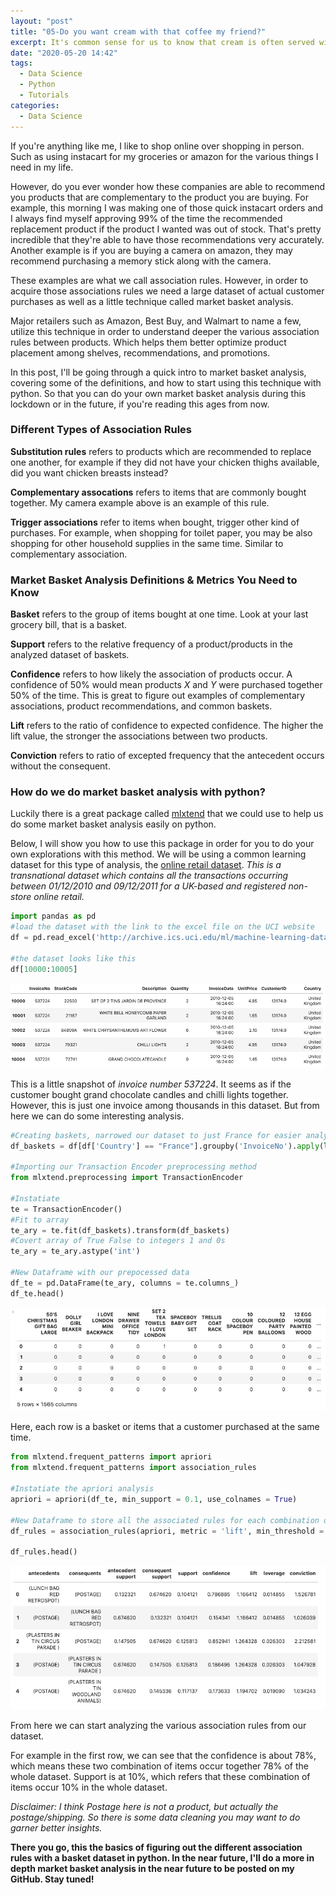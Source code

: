 ```yaml
---
layout: "post"
title: "05-Do you want cream with that coffee my friend?"
excerpt: It's common sense for us to know that cream is often served with coffee, however how would a machine know that?
date: "2020-05-20 14:42"
tags:
  - Data Science
  - Python
  - Tutorials
categories:
  - Data Science
---
```


If you're anything like me, I like to shop online over shopping in person. Such as using instacart for my groceries or amazon for the various things I need in my life.

However, do you ever wonder how these companies are able to recommend you products that are complementary to the product you are buying. For example, this morning I was making one of those quick instacart orders and I always find myself approving 99% of the time the recommended replacement product if the product I wanted was out of stock. That's pretty incredible that they're able to have those recommendations very accurately. Another example is if you are buying a camera on amazon, they may recommend purchasing a memory stick along with the camera.

These examples are what we call association rules. However, in order to acquire those associations rules we need a large dataset of actual customer purchases as well as a little technique called market basket analysis.

Major retailers such as Amazon, Best Buy, and Walmart to name a few, utilize this technique in order to understand deeper the various association rules between products. Which helps them better optimize product placement among shelves, recommendations, and promotions.  

In this post, I'll be going through a quick intro to market basket analysis, covering some of the definitions, and how to start using this technique with python. So that you can do your own market basket analysis during this lockdown or in the future, if you're reading this ages from now.

### Different Types of Association Rules

**Substitution rules** refers to products which are recommended to replace one another, for example if they did not have your chicken thighs available, did you want chicken breasts instead?

**Complementary assocations** refers to items that are commonly bought together. My camera example above is an example of this rule.

**Trigger associations** refer to items when bought, trigger other kind of purchases. For example, when shopping for toilet paper, you may be also shopping for other household supplies in the same time. Similar to complementary association.

### Market Basket Analysis Definitions & Metrics You Need to Know

**Basket** refers to the group of items bought at one time. Look at your last grocery bill, that is a basket.

**Support** refers to the relative frequency of a product/products in the analyzed dataset of baskets.

**Confidence** refers to how likely the association of products occur. A confidence of 50% would mean products _X_ and _Y_ were purchased together 50% of the time. This is great to figure out examples of complementary associations, product recommendations, and common baskets.

**Lift** refers to the ratio of confidence to expected confidence. The higher the lift value, the stronger the associations between two products.

**Conviction** refers to ratio of excepted frequency that the antecedent occurs without the consequent.

### How do we do market basket analysis with python?

Luckily there is a great package called [mlxtend](https://rasbt.github.io/mlxtend/) that we could use to help us do some market basket analysis easily on python.

Below, I will show you how to use this package in order for you to do your own explorations with this method. We will be using a common learning dataset for this type of analysis, the [online retail dataset](https://archive.ics.uci.edu/ml/datasets/online+retail). _This is a transnational dataset which contains all the transactions occurring between 01/12/2010 and 09/12/2011 for a UK-based and registered non-store online retail._

```python
import pandas as pd
#load the dataset with the link to the excel file on the UCI website
df = pd.read_excel('http://archive.ics.uci.edu/ml/machine-learning-databases/00352/Online%20Retail.xlsx')

#the dataset looks like this
df[10000:10005]
```
![online retail dataset](/assets/Screen%20Shot%202020-05-20%20at%208.29.20%20PM.png)

This is a little snapshot of _invoice number 537224_. It seems as if the customer bought grand chocolate candles and chilli lights together. However, this is just one invoice among thousands in this dataset. But from here we can do some interesting analysis.

```python
#Creating baskets, narrowed our dataset to just France for easier analysis.
df_baskets = df[df['Country'] == "France"].groupby('InvoiceNo').apply(lambda x: list(x['Description']))

#Importing our Transaction Encoder preprocessing method
from mlxtend.preprocessing import TransactionEncoder

#Instatiate
te = TransactionEncoder()
#Fit to array
te_ary = te.fit(df_baskets).transform(df_baskets)
#Covert array of True False to integers 1 and 0s
te_ary = te_ary.astype('int')

#New Dataframe with our prepocessed data
df_te = pd.DataFrame(te_ary, columns = te.columns_)
df_te.head()
```
![df_te](/assets/Screen%20Shot%202020-05-20%20at%209.17.44%20PM.png)

Here, each row is a basket or items that a customer purchased at the same time.

```python
from mlxtend.frequent_patterns import apriori
from mlxtend.frequent_patterns import association_rules

#Instatiate the apriori analysis
apriori = apriori(df_te, min_support = 0.1, use_colnames = True)

#New Dataframe to store all the associated rules for each combination of items.
df_rules = association_rules(apriori, metric = 'lift', min_threshold = 1)

df_rules.head()
```
![df_rules](/assets/Screen%20Shot%202020-05-20%20at%209.20.49%20PM.png)

From here we can start analyzing the various association rules from our dataset.

For example in the first row, we can see that the confidence is about 78%, which means these two combination of items occur together 78% of the whole dataset. Support is at 10%, which refers that these combination of items occur 10% in the whole dataset.

_Disclaimer: I think Postage here is not a product, but actually the postage/shipping. So there is some data cleaning you may want to do garner better insights._  

**There you go, this the basics of figuring out the different association rules with a basket dataset in python. In the near future, I'll do a more in depth market basket analysis in the near future to be posted on my GitHub. Stay tuned!**
